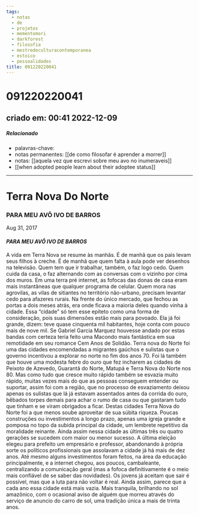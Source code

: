```yaml
---
tags:
  - notas
  - de
  - projetos
  - mementomori
  - darkforest
  - filosofia
  - mestredeculturacontemporanea
  - estoico
  - pessoalidades
title: 091220220041
---
```


# 091220220041

## criado em: 00:41 2022-12-09

##### Relacionado

- palavras-chave: 
- notas permanentes: [[de como filosofar é aprender a morrer]] 
- notas: [[aquela vez que escrevi sobre meu avo no inumeraveis]]
- [[when adopted people learn about their adoptee status]]
---

# Terra Nova Do Norte

### PARA MEU AVÔ IVO DE BARROS

Aug 31, 2017

#### _PARA MEU AVÔ IVO DE BARROS_

A vida em Terra Nova se resume às manhãs. É de manhã que os pais levam seus filhos à creche. É de manhã que quem falta à aula pode ver desenhos na televisão. Quem tem que ir trabalhar, também, o faz logo cedo. Quem cuida da casa, o faz alternando com as conversas com o vizinho por cima dos muros. Em uma terra pré internet, as fofocas das donas de casa eram mais instantâneas que qualquer programa de celular. Quem mora nas agrovilas, as vilas de sitiantes no território não-urbano, precisam levantar cedo para afazeres rurais. Na frente do único mercado, que fechou as portas a dois meses atrás, era onde ficava a maioria deles quando vinha à cidade. Essa “cidade” só tem esse epíteto como uma forma de consideração, pois suas dimensões estão mais para povoado. Ela já foi grande, dizem: teve quase cinquenta mil habitantes, hoje conta com pouco mais de nove mil. Se Gabriel Garcia Marquez houvesse andado por estas bandas com certeza teria feito uma Macondo mais fantástica em sua remotidade em seu romance Cem Anos de Solidão. Terra nova do Norte foi uma das cidades encomendadas a migrantes gaúchos e sulistas que o governo incentivou a explorar no norte no fim dos anos 70. Foi lá também que houve uma modesta febre do ouro que fez incharem as cidades de Peixoto de Azevedo, Guarantã do Norte, Matupá e Terra Nova do Norte nos 80. Mas como tudo que cresce muito rápido também se esvazia muito rápido, muitas vezes mais do que as pessoas conseguem entender ou suportar, assim foi com a região, que no processo de esvaziamento deixou apenas os sulistas que lá já estavam assentados antes da corrida do ouro, bêbados torpes demais para achar o rumo de casa ou que gastaram tudo que tinham e se viram obrigados a ficar. Destas cidades Terra Nova do Norte foi a que menos soube aproveitar de sua súbita riqueza. Poucas construções ou investimentos a longo prazo, apenas uma igreja grande e pomposa no topo da subida principal da cidade, um lembrete repetitivo da moralidade reinante. Ainda assim nessa cidade as últimas três ou quatro gerações se sucedem com maior ou menor sucesso. A última eleição elegeu para prefeito um empresário e professor, abandonando à própria sorte os políticos profissionais que assolavam a cidade já há mais de dez anos. Até mesmo alguns investimentos foram feitos, na área da educação principalmente, e a internet chegou, aos poucos, cambaleante, centralizando a comunicação geral (mas a fofoca definitivamente é o meio mais confiável de se saber das novidades). Os jovens já aceitam que sair é possível, mas que a luta para não voltar é real. Ainda assim, parece que a cada ano essa cidade está mais vazia. Mais tranquila, brilhando no sol amazônico, com o ocasional aviso de alguém que morreu através do serviço de anuncio do carro de sol, uma tradição única a mais de trinta anos.
